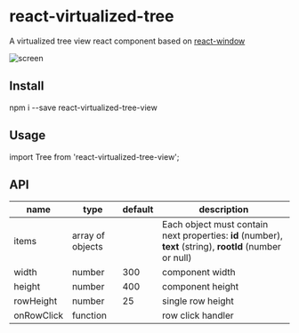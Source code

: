 # react-virtualized-tree
A virtualized tree view react component based on [react-window](https://github.com/bvaughn/react-window)


![screen](https://user-images.githubusercontent.com/1687695/62229355-29f0f880-b3c8-11e9-8488-2203be76e83e.gif)
## Install

npm i --save react-virtualized-tree-view

## Usage

import Tree from 'react-virtualized-tree-view';

## API
|name|type|default|description|
|-----|---|--------|----|
|items|array of objects||Each object must contain next properties: **id** (number), **text** (string), **rootId** (number or null)|
|width|number|300|component width|
|height|number|400|component height|
|rowHeight|number|25|single row height|
|onRowClick|function||row click handler|
